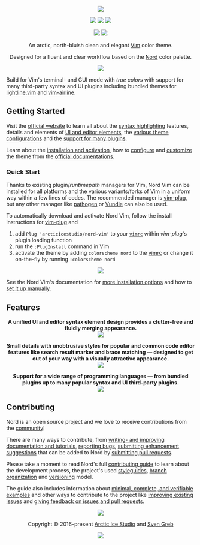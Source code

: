 <p align="center"><a href="https://www.nordtheme.com/ports/vim" target="_blank"><img src="https://raw.githubusercontent.com/arcticicestudio/nord-docs/develop/assets/images/ports/vim/repository-hero.svg?sanitize=true"/></a></p>

<p align="center"><a href="https://github.com/arcticicestudio/nord-vim/releases/latest"><img src="https://img.shields.io/github/release/arcticicestudio/nord-vim.svg?style=flat-square&label=Release&logo=github&logoColor=eceff4&colorA=4c566a&colorB=88c0d0"/></a> <a href="https://www.nordtheme.com/docs/ports/vim"><img src="https://img.shields.io/github/release/arcticicestudio/nord-vim.svg?style=flat-square&label=Docs&colorA=4c566a&colorB=88c0d0&logo=data%3Aimage%2Fsvg%2Bxml%3Bbase64%2CPHN2ZyB4bWxucz0iaHR0cDovL3d3dy53My5vcmcvMjAwMC9zdmciIHdpZHRoPSIxNiIgaGVpZ2h0PSIxNiI%2BCiAgICA8cGF0aCBmaWxsPSIjZDhkZWU5IiBkPSJNMTMuNzQ2IDIuODEzYS42Ny42NyAwIDAgMC0uNTU5LS4xMzNMOCAzLjg0OGwtNS4xODgtMS4xOGEuNjY5LjY2OSAwIDAgMC0uNTcuMTMzLjY3Ny42NzcgMCAwIDAtLjI0Mi41MzF2OC4xMzNjLS4wMDguMzIuMjEuNTk4LjUyLjY2OGw1LjMzMiAxLjE5OWguMjk2bDUuMzMyLTEuMmEuNjY4LjY2OCAwIDAgMCAuNTItLjY2N1YzLjMzMmEuNjU5LjY1OSAwIDAgMC0uMjU0LS41MnpNMy4zMzIgNC4xNjhsNCAuODk4djYuNzY2bC00LS44OTh6bTkuMzM2IDYuNzY2bC00IC44OThWNS4wNjZsNC0uODk4em0wIDAiLz4KPC9zdmc%2BCg%3D%3D"/></a> <a href="https://github.com/arcticicestudio/nord-vim/blob/master/changelog.md#050"><img src="https://img.shields.io/github/release/arcticicestudio/nord-vim.svg?style=flat-square&label=Changelog&logo=github&logoColor=eceff4&colorA=4c566a&colorB=88c0d0"/></a></p>

<p align="center"><a href="https://github.com/arcticicestudio/styleguide-markdown/releases/latest" target="_blank"><img src="https://img.shields.io/github/release/arcticicestudio/styleguide-markdown.svg?style=flat-square&label=Markdown%20Style%20Guide&colorA=4c566a&colorB=88c0d0&logo=data%3Aimage%2Fsvg%2Bxml%3Bbase64%2CPHN2ZyB4bWxucz0iaHR0cDovL3d3dy53My5vcmcvMjAwMC9zdmciIHdpZHRoPSIzOSIgaGVpZ2h0PSIzOSIgdmlld0JveD0iMCAwIDM5IDM5Ij48cGF0aCBmaWxsPSJub25lIiBzdHJva2U9IiNEOERFRTkiIHN0cm9rZS13aWR0aD0iMyIgc3Ryb2tlLW1pdGVybGltaXQ9IjEwIiBkPSJNMS41IDEuNWgzNnYzNmgtMzZ6Ii8%2BPHBhdGggZmlsbD0iI0Q4REVFOSIgZD0iTTIwLjY4MyAyNS42NTVsNS44NzItMTMuNDhoLjU2Nmw1Ljg3MyAxMy40OGgtMS45OTZsLTQuMTU5LTEwLjA1Ni00LjE2MSAxMC4wNTZoLTEuOTk1em0tMi42OTYgMGwtMTMuNDgtNS44NzJ2LS41NjZsMTMuNDgtNS44NzJ2MS45OTVMNy45MzEgMTkuNWwxMC4wNTYgNC4xNnoiLz48L3N2Zz4%3D"/></a> <a href="https://github.com/arcticicestudio/styleguide-git/releases/latest" target="_blank"><img src="https://img.shields.io/github/release/arcticicestudio/styleguide-git.svg?style=flat-square&label=Git%20Style%20Guide&logoColor=eceff4&colorA=4c566a&colorB=88c0d0&logo=git"/></a></p>

<p align="center">An arctic, north-bluish clean and elegant <a href="https://www.vim.org">Vim</a> color theme.</p>

<p align="center">Designed for a fluent and clear workflow based on the <a href="https://www.nordtheme.com">Nord</a> color palette.</p>

<p align="center"><a href="https://www.nordtheme.com/ports/vim" target="_blank"><img src="https://raw.githubusercontent.com/arcticicestudio/nord-docs/develop/assets/images/ports/vim/overview-go.png"/></a></p>

Build for Vim's terminal- and GUI mode with _true colors_ with support for many third-party syntax and UI plugins including bundled themes for [lightline.vim][1] and [vim-airline][4].

## Getting Started

Visit the [official website][23] to learn all about the [syntax highlighting][27] features, details and elements of [UI and editor elements][25], the [various theme configurations][24] and the [support for many plugins][26].

Learn about the [installation and activation][20], how to [configure][18] and [customize][19] the theme from the [official documentations][22].

### Quick Start

Thanks to existing plugin/_runtimepath_ managers for Vim, Nord Vim can be installed for all platforms and the various variants/forks of Vim in a uniform way within a few lines of codes. The recommended manager is [vim-plug][2], but any other manager like [pathogen][3] or [Vundle][5] can also be used.

To automatically download and activate Nord Vim, follow the install instructions for [vim-plug][2] and

1. add `Plug 'arcticicestudio/nord-vim'` to your [`vimrc`][28] within _vim-plug_'s plugin loading function
2. run the `:PlugInstall` command in Vim
3. activate the theme by adding `colorscheme nord` to the [vimrc][28] or change it on-the-fly by running `:colorscheme nord`

<p align="center"><img src="https://raw.githubusercontent.com/arcticicestudio/nord-docs/develop/assets/images/ports/vim/installation-vim-plug.png"/></p>

See the Nord Vim's documentation for [more installation options][20] and how to [set it up manually][21].

## Features

<p align="center"><strong>A unified UI and editor syntax element design provides a clutter-free and fluidly merging appearance.</strong><br /><img src="https://raw.githubusercontent.com/arcticicestudio/nord-docs/develop/assets/images/ports/vim/overview-go-nerdtree.png"/></p>

<p align="center"><strong>Small details with unobtrusive styles for popular and common code editor features like search result marker and brace matching — designed to get out of your way with a visually attractive appearance.</strong><br /><img src="https://raw.githubusercontent.com/arcticicestudio/nord-docs/develop/assets/images/ports/vim/editor-search-highlighting.png"/></p>

<p align="center"><strong>Support for a wide range of programming languages — from bundled plugins up to many popular syntax and UI third-party plugins.</strong><br /><img src="https://raw.githubusercontent.com/arcticicestudio/nord-docs/develop/assets/images/ports/vim/syntax-javascript-react-hook.png"/></p>

## Contributing

Nord is an open source project and we love to receive contributions from the [community][6]!

There are many ways to contribute, from [writing- and improving documentation and tutorials][9], [reporting bugs][8], [submitting enhancement suggestions][10] that can be added to Nord by [submitting pull requests][14].

Please take a moment to read Nord's full [contributing guide][17] to learn about the development process, the project's used [styleguides][15], [branch organization][7] and [versioning][16] model.

The guide also includes information about [minimal, complete, and verifiable examples][13] and other ways to contribute to the project like [improving existing issues][12] and [giving feedback on issues and pull requests][11].

<p align="center"><img src="https://raw.githubusercontent.com/arcticicestudio/nord-docs/develop/assets/images/nord/repository-footer-separator.svg?sanitize=true" /></p>

<p align="center">Copyright &copy; 2016-present <a href="https://www.arcticicestudio.com" target="_blank">Arctic Ice Studio</a> and <a href="https://www.svengreb.de" target="_blank">Sven Greb</a></p>

<p align="center"><a href="https://github.com/arcticicestudio/nord-vim/blob/master/license"><img src="https://img.shields.io/static/v1.svg?style=flat-square&label=License&message=MIT&logoColor=eceff4&logo=github&colorA=4c566a&colorB=88c0d0"/></a></p>

[1]: https://github.com/itchyny/lightline.vim
[2]: https://github.com/junegunn/vim-plug
[3]: https://github.com/tpope/vim-pathogen
[4]: https://github.com/vim-airline/vim-airline
[5]: https://github.com/tpope/vim-pathogen
[6]: https://www.nordtheme.com/community
[7]: https://github.com/arcticicestudio/nord/blob/develop/CONTRIBUTING.md#branch-organization
[8]: https://github.com/arcticicestudio/nord/blob/develop/CONTRIBUTING.md#bug-reports
[9]: https://github.com/arcticicestudio/nord/blob/develop/CONTRIBUTING.md#documentations
[10]: https://github.com/arcticicestudio/nord/blob/develop/CONTRIBUTING.md#enhancement-suggestions
[11]: https://github.com/arcticicestudio/nord/blob/develop/CONTRIBUTING.md#give-feedback-on-issues-and-pull-requests
[12]: https://github.com/arcticicestudio/nord/blob/develop/CONTRIBUTING.md#improve-issues
[13]: https://github.com/arcticicestudio/nord/blob/develop/CONTRIBUTING.md#mcve
[14]: https://github.com/arcticicestudio/nord/blob/develop/CONTRIBUTING.md#pull-requests
[15]: https://github.com/arcticicestudio/nord/blob/develop/CONTRIBUTING.md#styleguides
[16]: https://github.com/arcticicestudio/nord/blob/develop/CONTRIBUTING.md#versioning
[17]: https://github.com/arcticicestudio/nord/blob/develop/CONTRIBUTING.md
[18]: https://www.nordtheme.com/docs/ports/vim/configuration
[19]: https://www.nordtheme.com/docs/ports/vim/customization
[20]: https://www.nordtheme.com/docs/ports/vim/installation
[21]: https://www.nordtheme.com/docs/ports/vim/installation#manual
[22]: https://www.nordtheme.com/docs/ports/vim
[23]: https://www.nordtheme.com/ports/vim
[24]: https://www.nordtheme.com/ports/vim#configurations
[25]: https://www.nordtheme.com/ports/vim#editor-details
[26]: https://www.nordtheme.com/ports/vim#plugin-support
[27]: https://www.nordtheme.com/ports/vim#syntax
[28]: https://vimhelp.org/starting.txt.html#vimrc
